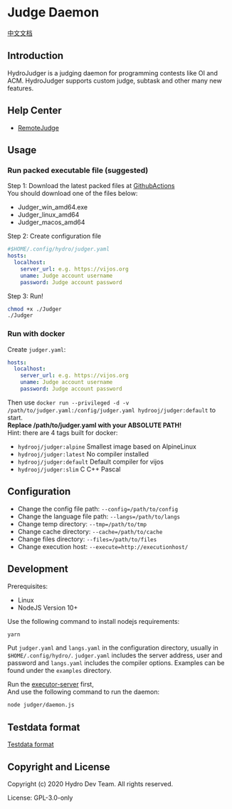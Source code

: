# Judge Daemon

[中文文档](../../README.md)

## Introduction

HydroJudger is a judging daemon for programming contests like OI and ACM. 
HydroJudger supports custom judge, subtask and other many new features.

## Help Center

- [RemoteJudge](./RemoteJudge.md)

## Usage

### Run packed executable file (suggested)

Step 1: Download the latest packed files at [GithubActions](https://github.com/hydro-dev/HydroJudger/actions)  
You should download one of the files below:

- Judger_win_amd64.exe
- Judger_linux_amd64
- Judger_macos_amd64

Step 2: Create configuration file  

```yaml
#$HOME/.config/hydro/judger.yaml
hosts:
  localhost:
    server_url: e.g. https://vijos.org
    uname: Judge account username
    password: Judge account password
```

Step 3: Run! 

```sh
chmod +x ./Judger
./Judger
```

### Run with docker

Create `judger.yaml`:

```yaml
hosts:
  localhost:
    server_url: e.g. https://vijos.org
    uname: Judge account username
    password: Judge account password
```

Then use `docker run --privileged -d -v /path/to/judger.yaml:/config/judger.yaml hydrooj/judger:default` to start.  
**Replace /path/to/judger.yaml with your ABSOLUTE PATH!**  
Hint: there are 4 tags built for docker:  

- `hydrooj/judger:alpine` Smallest image based on AlpineLinux  
- `hydrooj/judger:latest` No compiler installed  
- `hydrooj/judger:default` Default compiler for vijos  
- `hydrooj/judger:slim` C C++ Pascal  

## Configuration

- Change the config file path: `--config=/path/to/config` 
- Change the language file path: `--langs=/path/to/langs`
- Change temp directory: `--tmp=/path/to/tmp`
- Change cache directory: `--cache=/path/to/cache`
- Change files directory: `--files=/path/to/files`
- Change execution host: `--execute=http://executionhost/`

## Development

Prerequisites:

- Linux
- NodeJS Version 10+

Use the following command to install nodejs requirements:

```sh
yarn
```

Put `judger.yaml` and `langs.yaml` in the configuration directory, usually
in `$HOME/.config/hydro/`. `judger.yaml` includes the server address, user and
password and `langs.yaml` includes the compiler options. Examples can be found
under the `examples` directory.

Run the [executor-server](https://github.com/criyle/go-judge) first,  
And use the following command to run the daemon:  

```sh
node judger/daemon.js
```

## Testdata format
[Testdata format](./Testdata.md)

## Copyright and License

Copyright (c) 2020 Hydro Dev Team.  All rights reserved.

License: GPL-3.0-only
